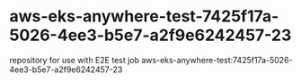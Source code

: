 # aws-eks-anywhere-test-7425f17a-5026-4ee3-b5e7-a2f9e6242457-23
repository for use with E2E test job aws-eks-anywhere-test:7425f17a-5026-4ee3-b5e7-a2f9e6242457-23
